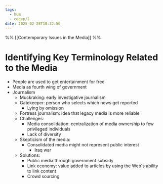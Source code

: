 ```yaml
---
tags:
  - hum
  - cegep/2
date: 2025-02-28T10:32:50
---
```


%% [[Contemporary Issues in the Media]] %%

# Identifying Key Terminology Related to the Media

- People are used to get entertainment for free
- Media as fourth wing of government
- Journalism
	- Muckraking: early investigative journalism
	- Gatekeeper: person who selects which news get reported
		- Lying by omission
	- Fortress journalism: idea that legacy media is more reliable
	- Challenges:
		- Media consolidation: centralization of media ownership to few privileged individuals
		- Lack of diversity
	- Skepticism of the media:
		- Consolidated media might not represent public interest
			- Iraq war
	- Solutions:
		- Public media through government subsidy
		- Link economy: value added to articles by using the Web's ability to link content
		- Crowd sourcing
